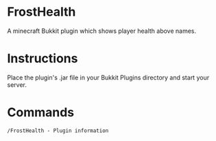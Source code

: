 FrostHealth
===========
A minecraft Bukkit plugin which shows player health above names.

Instructions
===========
Place the plugin's .jar file in your Bukkit Plugins directory and start your server.


Commands
===========
	/FrostHealth - Plugin information

